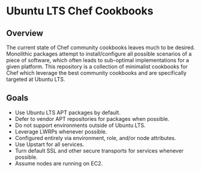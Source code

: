 # Ubuntu LTS Chef Cookbooks

## Overview

The current state of Chef community cookbooks leaves much to be desired. Monolithic packages attempt to install/configure all possible scenarios of a piece of software, which often leads to sub-optimal implementations for a given platform. This repository is a collection of minimalist cookbooks for Chef which leverage the best community cookbooks and are specifically targeted at Ubuntu LTS.

## Goals

* Use Ubuntu LTS APT packages by default.
* Defer to vendor APT repositories for packages when possible.
* Do not support environments outside of Ubuntu LTS.
* Leverage LWRPs whenever possible.
* Configured entirely via environment, role, and/or node attributes.
* Use Upstart for all services.
* Turn default SSL and other secure transports for services whenever possible.
* Assume nodes are running on EC2.
